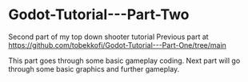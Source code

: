 # Godot-Tutorial---Part-Two
Second part of my top down shooter tutorial
Previous part at https://github.com/tobekkofi/Godot-Tutorial---Part-One/tree/main

This part goes through some basic gameplay coding.
Next part will go through some basic graphics and further gameplay.
